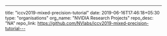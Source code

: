 ---
title: "iccv2019-mixed-precision-tutorial"
date: 2019-06-16T17:46:18+05:30
type: "organisations"
org_name: "NVIDIA Research Projects"
repo_desc: "NA"
repo_link: https://github.com/NVlabs/iccv2019-mixed-precision-tutorial---
